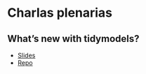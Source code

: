 # Charlas plenarias

## What’s new with tidymodels?

* [Slides](https://hfrick.github.io/2024-3RqueR/#/title-slide)
* [Repo](https://github.com/hfrick/2024-3RqueR)

